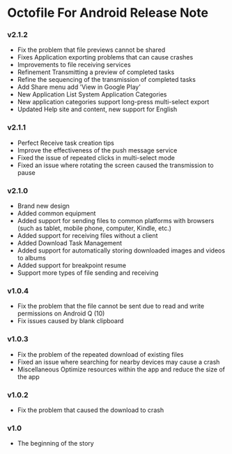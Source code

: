# Octofile For Android Release Note

### v2.1.2

- Fix the problem that file previews cannot be shared
- Fixes Application exporting problems that can cause crashes
- Improvements to file receiving services
- Refinement Transmitting a preview of completed tasks
- Refine the sequencing of the transmission of completed tasks
- Add Share menu add 'View in Google Play'
- New Application List System Application Categories
- New application categories support long-press multi-select export
- Updated Help site and content, new support for English

### v2.1.1

- Perfect Receive task creation tips
- Improve the effectiveness of the push message service
- Fixed the issue of repeated clicks in multi-select mode
- Fixed an issue where rotating the screen caused the transmission to pause

### v2.1.0

- Brand new design
- Added common equipment
- Added support for sending files to common platforms with browsers (such as tablet, mobile phone, computer, Kindle, etc.)
- Added support for receiving files without a client
- Added Download Task Management
- Added support for automatically storing downloaded images and videos to albums
- Added support for breakpoint resume
- Support more types of file sending and receiving

### v1.0.4

- Fix the problem that the file cannot be sent due to read and write permissions on Android Q (10)
- Fix issues caused by blank clipboard

### v1.0.3

- Fix the problem of the repeated download of existing files
- Fixed an issue where searching for nearby devices may cause a crash
- Miscellaneous Optimize resources within the app and reduce the size of the app

### v1.0.2

- Fix the problem that caused the download to crash

### v1.0

- The beginning of the story
